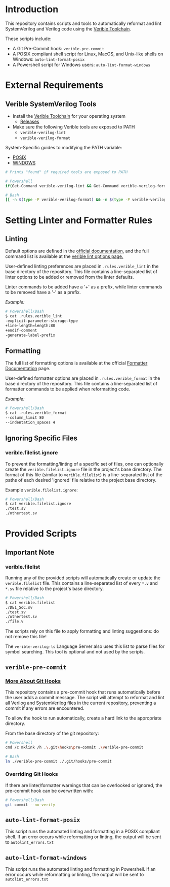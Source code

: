 # Introduction

This repository contains scripts and tools to automatically reformat and lint SystemVerilog and Verilog code using the [Verible Toolchain](https://github.com/chipsalliance/verible/tree/master).

These scripts include:
- A Git Pre-Commit hook: `verible-pre-commit`
- A POSIX compliant shell script for Linux, MacOS, and Unix-like shells on Windows: `auto-lint-format-posix`
- A Powershell script for Windows users: `auto-lint-format-windows`


# External Requirements

## Verible SystemVerilog Tools

- Install the [Verible Toolchain](https://github.com/chipsalliance/verible/tree/master) for your operating system
    - [Releases](https://github.com/chipsalliance/verible/releases)
- Make sure the following Verible tools are exposed to PATH
    - `verible-verilog-lint`
    - `verible-verilog-format`

System-Specific guides to modifying the PATH variable:
- [POSIX](https://unix.stackexchange.com/questions/26047/how-to-correctly-add-a-path-to-path)  
- [WINDOWS](https://www.howtogeek.com/118594/how-to-edit-your-system-path-for-easy-command-line-access/)

```sh
# Prints "found" if required tools are exposed to PATH

# Powershell
if(Get-Command verible-verilog-lint && Get-Command verible-verilog-format){"found"}

# Bash
[[ -n $(type -P verible-verilog-format) && -n $(type -P verible-verilog-lint) ]] && echo "found"
```


# Setting Linter and Formatter Rules

## Linting

Default options are defined in the [official documentation](https://github.com/chipsalliance/verible/tree/master/verilog/tools/lint), and the full command list is available at the [verible lint options page.](https://chipsalliance.github.io/verible/verilog_lint.html) 

User-defined linting preferences are placed in `.rules.verible_lint` in the base directory of the repository. This file contains a line-separated list of linter options to be added or removed from the linter defaults.

Linter commands to be added have a '+' as a prefix, while linter commands to be removed have a '-' as a prefix.

*Example:*
```sh
# Powershell/Bash
$ cat .rules.verible_lint
-explicit-parameter-storage-type
+line-length=length:80
+endif-comment
-generate-label-prefix
```

## Formatting

The full list of formatting options is available at the official [Formatter Documentation](https://github.com/chipsalliance/verible/tree/master/verilog/tools/formatter) page. 

User-defined formatter options are placed in `.rules.verible_format` in the base directory of the repository. This file contains a line-separated list of formatter commands to be applied when reformatting code.

*Example:*
```sh
# Powershell/Bash
$ cat .rules.verible_format
--column_limit 80
--indentation_spaces 4
```

## Ignoring Specific Files
### verible.filelist.ignore

To prevent the formatting/linting of a specific set of files, one can optionally create the `verible.filelist.ignore` file in the project's base directory. The format of this file (similar to `verible.filelist`) is a line-separated list of the paths of each desired 'ignored' file relative to the project base directory.

Example `verible.filelist.ignore`:
```sh
# Powershell/Bash
$ cat verible.filelist.ignore
./test.sv
./othertest.sv
```


# Provided Scripts

## Important Note

### verible.filelist

Running any of the provided scripts will automatically create or update the `verible.filelist` file. This contains a line-separated list of every `*.v` and `*.sv` file relative to the project's base directory.

```sh
# Powershell/Bash
$ cat verible.filelist
./DE1_SoC.sv
./test.sv
./othertest.sv
./file.v
```
The scripts rely on this file to apply formatting and linting suggestions: do not remove this file!

The `verible-verilog-ls` Language Server also uses this list to parse files for symbol searching. This tool is optional and not used by the scripts.


## `verible-pre-commit`

### [More About Git Hooks](https://git-scm.com/book/en/v2/Customizing-Git-Git-Hooks)

This repository contains a pre-commit hook that runs automatically before the user adds a commit message. The script will attempt to reformat and lint all Verilog and SystemVerilog files in the current repository, preventing a commit if any errors are encountered.

To allow the hook to run automatically, create a hard link to the appropriate directory.

From the base directory of the git repository:

```sh
# Powershell
cmd /c mklink /h .\.git\hooks\pre-commit .\verible-pre-commit

# Bash
ln ./verible-pre-commit ./.git/hooks/pre-commit
```

### Overriding Git Hooks

If there are linter/formatter warnings that can be overlooked or ignored, the pre-commit hook can be overwritten with:

```sh
# Powershell/Bash
git commit --no-verify
```

## `auto-lint-format-posix`

This script runs the automated linting and formatting in a POSIX compliant shell. If an error occurs while reformatting or linting, the output will be sent to `autolint_errors.txt`

## `auto-lint-format-windows`

This script runs the automated linting and formatting in Powershell. If an error occurs while reformatting or linting, the output will be sent to `autolint_errors.txt`
